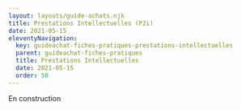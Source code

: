 ```yaml
---
layout: layouts/guide-achats.njk
title: Prestations Intellectuelles (P2i)
date: 2021-05-15
eleventyNavigation:
  key: guideachat-fiches-pratiques-prestations-intellectuelles
  parent: guideachat-fiches-pratiques
  title: Prestations Intellectuelles
  date: 2021-05-15
  order: 50
---
```


En construction
